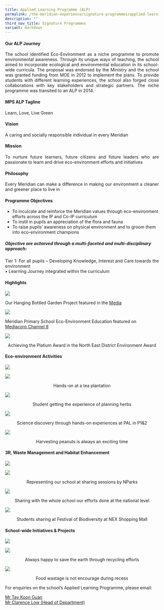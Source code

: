 ```yaml
---
title: Applied Learning Programme (ALP)
permalink: /the-meridian-experience/signature-programmes/applied-learning-programme-alp/
description: ""
third_nav_title: Signature Programmes
variant: markdown
---
```

#### Our ALP Journey

<p align="justify">The school identified Eco-Environment as a niche programme to promote environmental awareness. Through its unique ways of teaching, the school aimed to incorporate ecological and environmental education in its school-wide curricula. The proposal was endorsed by the Ministry and the school was granted funding from MOE in 2012 to implement the plans. To provide students with different learning experiences, the school also forged close collaborations with key stakeholders and strategic partners. The niche programme was transited to an ALP in 2014.</p>

#### MPS ALP Tagline

<p>Learn, Love, Live Green</p>

#### Vision

<p>A caring and socially responsible individual in every Meridian</p>

#### Mission
<p align="justify">To nurture future learners, future citizens and future leaders who are passionate to learn and drive eco-environment efforts and initiatives
</p>

#### Philosophy

<p align="justify">Every Meridian can make a difference in making our environment a cleaner and greener place to live in</p>

#### Programme Objectives

<p align="justify">
</p><ul>
  <li>To inculcate and reinforce the Meridian values through eco-environment efforts across the IP and Co-IP curriculum</li>
  <li>To instil in pupils an appreciation of the flora and fauna  </li>
  <li>To raise pupils’ awareness on physical environment and to groom them into eco-environment champions</li>
</ul>
<p></p>

<h5>Objective are achieved through a multi-faceted and multi-disciplinary approach:</h5>
<p align="justify">Tier 1: For all pupils – Developing Knowledge, Interest and Care towards the environment<br>• Learning Journey integrated within the curriculum</p>




#### Highlights
![](/images/Signature%20Programme/APL/ALP-2.jpg)
<p>Our Hanging Bottled Garden Project featured in the <a href="http://www.tnp.sg/news/singapore/primary-schools-win-5000-gardening-project-prize">Media</a></p>

![](/images/Signature%20Programme/APL/ALP-3.jpg)
<p>Meridian Primary School Eco-Environment Education featured on <a href="https://www.youtube.com/watch?v=uxeYX9dAbUk">Mediacorp Channel 8</a></p>

![](/images/Signature%20Programme/APL/ALP%20-%204.jpg)

<p align="center">Achieving the Platium Award in the North East District Environment Award</p>

#### Eco-environment Activities

![](/images/Signature%20Programme/APL/ALP-5.jpg)

![](/images/Signature%20Programme/APL/ALP-6.jpg)
<p align="center">Hands-on at a tea plantation</p>

![](/images/Signature%20Programme/APL/ALP-7.jpg)
<p align="center">Student getting the experience of planning herbs</p>

![](/images/Signature%20Programme/APL/ALP-8.jpg)
<p align="center">Science discovery through hands-on experiences at PAL in P1&amp;2</p>

![](/images/Signature%20Programme/APL/ALP-9.jpg)
<p align="center">Harvesting peanuts is always an exciting time</p>

#### 3R, Waste Management and Habitat Enhancement
![](/images/Signature%20Programme/APL/ALP-10.jpg)

![](/images/Signature%20Programme/APL/ALP-11.jpg)
<p align="center">Representing our school at sharing sessions by NParks</p>

![](/images/Signature%20Programme/APL/ALP-12.jpg)
<p align="center">Sharing with the whole school our efforts done at the national level</p>

![](/images/Signature%20Programme/APL/ALP-13.jpg)
<p align="center">Students sharing at Festival of Biodiversity at NEX Shopping Mall</p>

#### School-wide Initiatives &amp; Projects

![](/images/Signature%20Programme/APL/ALP-14.jpg)

![](/images/Signature%20Programme/APL/ALP-15.jpg)
<p align="center">Always happy to save the earth through recycling efforts</p>

![](/images/Signature%20Programme/APL/ALP-16.jpg)
<p align="center">Food wastage is not encourage during recess</p>



<p>For enquiries on the school’s Applied Learning Programme, please email:</p>
<a href="mailto:tay_koon_guan@moe.edu.sg">Mr Tay Koon Guan</a><br>
<a href="mailto:Low_Boon_Khim@moe.edu.sg">Mr Clarence Low (Head of Department)</a>